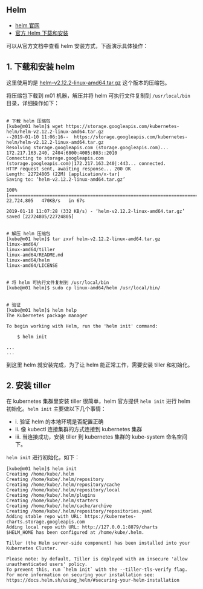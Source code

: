 Helm
---

- [helm 官网](https://helm.sh/)
- [官方 Helm 下载和安装](https://docs.helm.sh/using_helm/#installing-helm)

可以从官方文档中查看 helm 安装方式，下面演示具体操作：

## 1. 下载和安装 helm

这里使用的是 [helm-v2.12.2-linux-amd64.tar.gz](https://storage.googleapis.com/kubernetes-helm/helm-v2.12.2-linux-amd64.tar.gz) 这个版本的压缩包。

将压缩包下载到 m01 机器，解压并将 helm 可执行文件复制到 `/usr/local/bin` 目录，详细操作如下：

```

# 下载 helm 压缩包
[kube@m01 helm]$ wget https://storage.googleapis.com/kubernetes-helm/helm-v2.12.2-linux-amd64.tar.gz
--2019-01-10 11:06:16--  https://storage.googleapis.com/kubernetes-helm/helm-v2.12.2-linux-amd64.tar.gz
Resolving storage.googleapis.com (storage.googleapis.com)... 172.217.163.240, 2404:6800:4005:803::2010
Connecting to storage.googleapis.com (storage.googleapis.com)|172.217.163.240|:443... connected.
HTTP request sent, awaiting response... 200 OK
Length: 22724805 (22M) [application/x-tar]
Saving to: ‘helm-v2.12.2-linux-amd64.tar.gz’

100%[===============================================================================================================>] 22,724,805   470KB/s   in 67s    

2019-01-10 11:07:28 (332 KB/s) - ‘helm-v2.12.2-linux-amd64.tar.gz’ saved [22724805/22724805]


# 解压 helm 压缩包
[kube@m01 helm]$ tar zxvf helm-v2.12.2-linux-amd64.tar.gz 
linux-amd64/
linux-amd64/tiller
linux-amd64/README.md
linux-amd64/helm
linux-amd64/LICENSE


# 将 helm 可执行文件复制到 /usr/local/bin
[kube@m01 helm]$ sudo cp linux-amd64/helm /usr/local/bin/


# 验证
[kube@m01 helm]$ helm help
The Kubernetes package manager

To begin working with Helm, run the 'helm init' command:

	$ helm init

...
...

```

到这里 helm 就安装完成，为了让 helm 能正常工作，需要安装 tiller 和初始化。

## 2. 安装 tiller


在 kubernetes 集群里安装 tiller 很简单，helm 官方提供 `helm init` 进行 helm 初始化。`helm init` 主要做以下几个事情：

- i. 验证 helm 的本地环境是否配置正确
- ii. 像 kubectl 连接集群的方式连接到 kubernetes 集群
- iii. 当连接成功，安装 tiller 到 kubernetes 集群的 kube-system 命名空间下。

`helm init` 进行初始化，如下：

```
[kube@m01 helm]$ helm init
Creating /home/kube/.helm 
Creating /home/kube/.helm/repository 
Creating /home/kube/.helm/repository/cache 
Creating /home/kube/.helm/repository/local 
Creating /home/kube/.helm/plugins 
Creating /home/kube/.helm/starters 
Creating /home/kube/.helm/cache/archive 
Creating /home/kube/.helm/repository/repositories.yaml 
Adding stable repo with URL: https://kubernetes-charts.storage.googleapis.com
Adding local repo with URL: http://127.0.0.1:8879/charts 
$HELM_HOME has been configured at /home/kube/.helm.

Tiller (the Helm server-side component) has been installed into your Kubernetes Cluster.

Please note: by default, Tiller is deployed with an insecure 'allow unauthenticated users' policy.
To prevent this, run `helm init` with the --tiller-tls-verify flag.
For more information on securing your installation see: https://docs.helm.sh/using_helm/#securing-your-helm-installation
```


